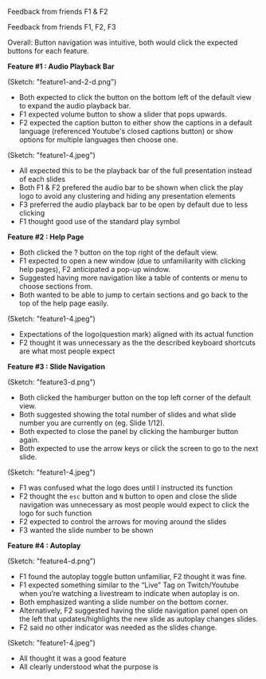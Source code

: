 Feedback from friends F1 & F2

Feedback from friends F1, F2, F3 

Overall: Button navigation was intuitive, both would click the expected buttons for each feature.


**Feature #1 : Audio Playback Bar**

(Sketch: "feature1-and-2-d.png") 
- Both expected to click the button on the bottom left of the default view to expand the audio playback bar.
- F1 expected volume button to show a slider that pops upwards.
- F2 expected the caption button to either show the captions in a default language (referenced Youtube's closed captions button) or show options for multiple languages then choose one.

(Sketch: "feature1-4.jpeg") 
- All expected this to be the playback bar of the full presentation instead of each slides
- Both F1 & F2 prefered the audio bar to be shown when click the play logo to avoid any clustering and hiding any presentation elements
- F3 preferred the audio playback bar to be open by default due to less clicking
- F1 thought good use of the standard play symbol


**Feature #2 : Help Page**
- Both clicked the ? button on the top right of the default view.
- F1 expected to open a new window (due to unfamiliarity with clicking help pages), F2 anticipated a pop-up window.
- Suggested having more navigation like a table of contents or menu to choose sections from.
- Both wanted to be able to jump to certain sections and go back to the top of the help page easily.

(Sketch: "feature1-4.jpeg") 
- Expectations of the logo(question mark) aligned with its actual function
- F2 thought it was unnecessary as the the described keyboard shortcuts are what most people expect


**Feature #3 : Slide Navigation**

(Sketch: "feature3-d.png")
- Both clicked the hamburger button on the top left corner of the default view.
- Both suggested showing the total number of slides and what slide number you are currently on (eg. Slide 1/12).
- Both expected to close the panel by clicking the hamburger button again.
- Both expected to use the arrow keys or click the screen to go to the next slide.

(Sketch: "feature1-4.jpeg") 
- F1 was confused what the logo does until I instructed its function
- F2 thought the `esc` button and `N` button to open and close the slide navigation was unnecessary as most people would expect to click the logo for such function
- F2 expected to control the arrows for moving around the slides
- F3 wanted the slide number to be shown


**Feature #4 : Autoplay**

(Sketch: "feature4-d.png")
- F1 found the autoplay toggle button unfamiliar, F2 thought it was fine.
- F1 expected something similar to the “Live” Tag on Twitch/Youtube when you’re watching a livestream to indicate when autoplay is on.
- Both emphasized wanting a slide number on the bottom corner.
- Alternatively, F2 suggested having the slide navigation panel open on the left that updates/highlights the new slide as autoplay changes slides.
- F2 said no other indicator was needed as the slides change.

(Sketch: "feature1-4.jpeg")
- All thought it was a good feature
- All clearly understood what the purpose is
